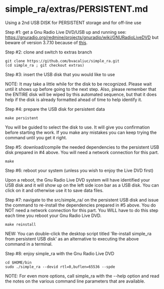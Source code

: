 # simple_ra/extras/PERSISTENT.md
Using a 2nd USB DISK for PERSISTENT storage and for off-line use

Step #1: get a Gnu Radio Live DVD/USB up and running
see: https://gnuradio.org/redmine/projects/gnuradio/wiki/GNURadioLiveDVD
but beware of version 3.7.10 because of [this](https://github.com/bvacaliuc/simple_ra/issues/2).

Step #2: clone and switch to extras branch

```
git clone https://github.com/bvacaliuc/simple_ra.git
(cd simple_ra ; git checkout extras)
```

Step #3: insert the USB disk that you would like to use

NOTE: It may take a little while for the disk to be recognized.  Please wait until it shows up before going to the next step.  Also, please remember that the ENTIRE disk will be wiped by this automated sequence, but that it does help if the disk is already formatted ahead of time to help identify it.

Step #4: prepare the USB disk for persistent data

```
make persistent
```

You will be guided to select the disk to use.  It will give you confirmation before starting the work.  If you make any mistakes you can keep trying the command until you get it right.

Step #5: download/compile the needed dependencies to the persistent USB disk prepared in #4 above.  You will need a network connection for this part.

```
make
```

Step #6: reboot your system (unless you wish to enjoy the Live DVD first)

Upon a reboot, the Gnu Radio Live DVD system will have identified your USB disk and it will show up on the left side icon bar as a USB disk.  You can click on it and otherwise use it to save data files.

Step #7: navigate to the src/simple_ra/ on the persistent USB disk and issue the command to re-install the dependencies prepared in #5 above.  You do NOT need a network connection for this part.  You WILL have to do this step each time you reboot your Gnu Radio Live DVD.

```
make reinstall
```

NEW: You can double-click the desktop script titled 'Re-install simple_ra from persistent USB disk' as an alternative to executing the above command in a terminal.

Step #8: enjoy simple_ra with the Gnu Radio Live DVD

```
cd $HOME/bin
sudo ./simple_ra --devid rtl=0,buflen=65536 --spde
```

NOTE: For even more options, call simple_ra with the --help option and read the notes on the various command line parameters that are available.

